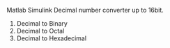 Matlab Simulink Decimal number converter up to 16bit.

1) Decimal to Binary
2) Decimal to Octal
3) Decimal to Hexadecimal

